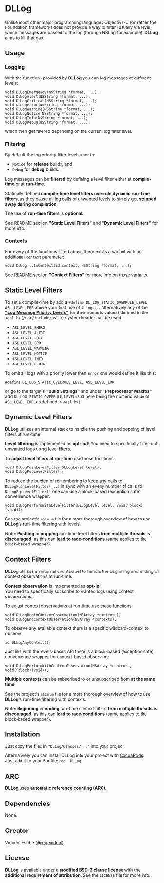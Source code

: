 # DLLog

Unlike most other major programming languages Objective-C (or rather the Foundation framework) does not provide a way to filter (usually via level) which messages are passed to the log (through NSLog for example). **DLLog** aims to fill that gap.

## Usage

### Logging

With the functions provided by **DLLog** you can log messages at different levels:

```objc
void DLLogEmergency(NSString *format, ...);
void DLLogAlert(NSString *format, ...);
void DLLogCritical(NSString *format, ...);
void DLLogError(NSString *format, ...);
void DLLogWarning(NSString *format, ...);
void DLLogNotice(NSString *format, ...);
void DLLogInfo(NSString *format, ...);
void DLLogDebug(NSString *format, ...);
```

which then get filtered depending on the current log filter level.

### Filtering

By default the log priority filter level is set to:

- `Notice` for **release** builds, and
- `Debug` for **debug** builds.

Log messages can be **filtered** by defining a level filter either at **compile-time** or at **run-time**.

Statically defined **compile-time level filters overrule dynamic run-time filters**, as they cause all log calls of unwanted levels to simply get **stripped away during compilation**.

The use of **run-time filters** is **optional**.

See README section **"Static Level Filters"** and **"Dynamic Level Filters"** for more info.

### Contexts

For every of the functions listed above there exists a variant with an additional `context` parameter:

```objc
void DLLog...InContext(id context, NSString *format, ...);
```

See README section **"Context Filters"** for more info on those variants.

## Static Level Filters

To set a compile-time by add a `#define DL_LOG_STATIC_OVERRULE_LEVEL ASL_LEVEL_ERR` above your first use of `DLLog...`. Alternatively any of the [**"Log Message Priority Levels"**](https://developer.apple.com/library/mac/documentation/MacOSX/Conceptual/BPSystemStartup/Chapters/LoggingErrorsAndWarnings.html#//apple_ref/doc/uid/10000172i-SW8-SW1) (or their numeric values) defined in the `<asl.h>` (`/usr/include/asl.h`) system header can be used:

- `ASL_LEVEL_EMERG`
- `ASL_LEVEL_ALERT`
- `ASL_LEVEL_CRIT`
- `ASL_LEVEL_ERR`
- `ASL_LEVEL_WARNING`
- `ASL_LEVEL_NOTICE`
- `ASL_LEVEL_INFO`
- `ASL_LEVEL_DEBUG`

To omit all logs with a priority lower than `Error` one would define it like this:

```objc
#define DL_LOG_STATIC_OVERRULE_LEVEL ASL_LEVEL_ERR
```

or go to the target's **"Build Settings"** and under **"Preprocessor Macros"** add `DL_LOG_STATIC_OVERRULE_LEVEL=3` (`3` here being the numeric value of `ASL_LEVEL_ERR`, as defined in `<asl.h>`).

## Dynamic Level Filters

**DLLog** utilizes an internal stack to handle the pushing and popping of level filters at run-time.

**Level filtering** is implemented as **opt-out**!
You need to specifically filter-out unwanted logs using level filters.

To **adjust level filters at run-time** use these functions:

```objc
void DLLogPushLevelFilter(DLLogLevel level);
void DLLogPopLevelFilter();
```

To reduce the burden of remembering to keep any calls to `DLLogPushLevelFilter(...)` in sync with an eveny number of calls to `DLLogPopLevelFilter()` one can use a block-based (exception safe) convenience wrapper:

```objc
void DLLogPerformWithLevelFilter(DLLogLevel level, void(^block)(void));
```

See the project's `main.m` file for a more thorough overview of how to use **DLLog**'s run-time filtering with levels.

Note: **Pushing** or **popping** run-time level filters **from multiple threads** is **discouraged**, as this can **lead to race-conditions** (same applies to the block-based wrapper).

## Context Filters

**DLLog** utilizes an internal counted set to handle the beginning and ending of context observations at run-time.

**Context observation** is implemented as **opt-in**!  
You need to specifically subscribe to wanted logs using context observations.

To adjust context observations at run-time use these functions:

```objc
void DLLogBeginContextObservation(NSArray *contexts);
void DLLogEndContextObservation(NSArray *contexts);
```

To observe any available context there is a specific wildcard-context to observe:

```objc
id DLLogAnyContext();
```

Just like with the levels-bases API there is a block-based (exception safe) convenience wrapper for context-based observing:

```objc
void DLLogPerformWithContextObservation(NSArray *contexts, void(^block)(void));
```

**Multiple contexts** can be subscribed to or unsubscribed from **at the same time**.

See the project's `main.m` file for a more thorough overview of how to use **DLLog**'s run-time filtering with contexts.

Note: **Beginning** or **ending** run-time context filters **from multiple threads** is **discouraged**, as this can **lead to race-conditions** (same applies to the block-based wrapper).


## Installation

Just copy the files in `"DLLog/Classes/..."` into your project.

Alternatively you can install DLLog into your project with [CocoaPods](http://cocoapods.org/).  
Just add it to your Podfile: `pod 'DLLog'`

## ARC

**DLLog** uses **automatic reference counting (ARC)**.

## Dependencies

None.

## Creator

Vincent Esche ([@regexident](http://twitter.com/regexident))

## License

**DLLog** is available under a **modified BSD-3 clause license** with the **additional requirement of attribution**. See the `LICENSE` file for more info.